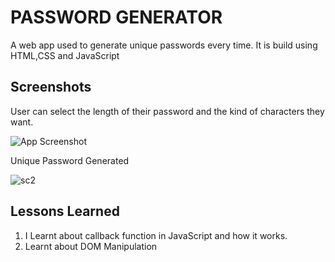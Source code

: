 
# PASSWORD GENERATOR

A web app used to generate unique passwords every time. It is build using HTML,CSS and JavaScript


## Screenshots
User can select the length of their password and the kind of characters they want.

![App Screenshot](https://user-images.githubusercontent.com/51373298/143733183-ae5d0b6a-f009-4071-af24-62076ea1e766.JPG)

Unique Password Generated

![sc2](https://user-images.githubusercontent.com/51373298/143733309-6a50060e-388d-431d-95f0-bdb72ebf0f6e.JPG)

## Lessons Learned

1. I Learnt about callback function in JavaScript and how it works.
2. Learnt about DOM Manipulation  
